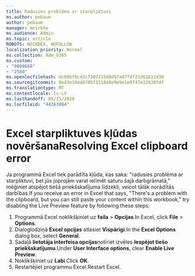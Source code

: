 ```yaml
---
title: Radusies problēma ar starpliktuvi
ms.author: pebaum
author: pebaum
manager: mnirkhe
ms.audience: Admin
ms.topic: article
ROBOTS: NOINDEX, NOFOLLOW
localization_priority: Normal
ms.collection: Adm_O365
ms.custom:
- "9000688"
- "2580"
ms.openlocfilehash: dc086f0c43cf307215d8d97a87fdf21d61611d36
ms.sourcegitcommit: 0e43e19448705f151846e9e9e1e0f47e12938fdf
ms.translationtype: MT
ms.contentlocale: lv-LV
ms.lasthandoff: 05/15/2020
ms.locfileid: "44263884"
---
```

# <a name="resolving-excel-clipboard-error"></a><span data-ttu-id="9a0cd-102">Excel starpliktuves kļūdas novēršana</span><span class="sxs-lookup"><span data-stu-id="9a0cd-102">Resolving Excel clipboard error</span></span>

<span data-ttu-id="9a0cd-103">Ja programmā Excel tiek parādīta kļūda, kas saka: "radusies problēma ar starpliktuvi, bet jūs joprojām varat ielīmēt saturu šajā darbgrāmatā," mēģiniet atspējot tiešā priekšskatījuma līdzekli, veicot tālāk norādītās darbības.</span><span class="sxs-lookup"><span data-stu-id="9a0cd-103">If you receive an error in Excel that says, "There's a problem with the clipboard, but you can still paste your content within this workbook," try disabling the Live Preview feature by following these steps:</span></span>

1. <span data-ttu-id="9a0cd-104">Programmā Excel noklikšķiniet uz **faila**  >  **Opcijas**.</span><span class="sxs-lookup"><span data-stu-id="9a0cd-104">In Excel, click **File** > **Options**.</span></span>
3. <span data-ttu-id="9a0cd-105">Dialoglodziņā **Excel opcijas** atlasiet **Vispārīgi**.</span><span class="sxs-lookup"><span data-stu-id="9a0cd-105">In the **Excel Options** dialog box, select **General**.</span></span>
4. <span data-ttu-id="9a0cd-106">Sadaļā **lietotāja interfeisa opcijas**notīriet izvēles **Iespējot tiešo priekšskatījumu**.</span><span class="sxs-lookup"><span data-stu-id="9a0cd-106">Under **User Interface options**, clear **Enable Live Preview**.</span></span>
5. <span data-ttu-id="9a0cd-107">Noklikšķiniet uz **Labi**.</span><span class="sxs-lookup"><span data-stu-id="9a0cd-107">Click **OK**.</span></span>
6. <span data-ttu-id="9a0cd-108">Restartējiet programmu Excel.</span><span class="sxs-lookup"><span data-stu-id="9a0cd-108">Restart Excel.</span></span>
